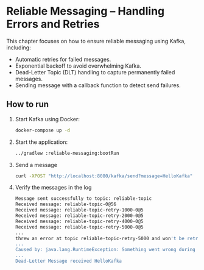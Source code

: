 # Reliable Messaging – Handling Errors and Retries

This chapter focuses on how to ensure reliable messaging using Kafka, including:
- Automatic retries for failed messages.
- Exponential backoff to avoid overwhelming Kafka.
- Dead-Letter Topic (DLT) handling to capture permanently failed messages.
- Sending message with a callback function to detect send failures.

## How to run
1. Start Kafka using Docker:
   ```sh
   docker-compose up -d
   ```
2. Start the application:
   ```sh
   ../gradlew :reliable-messaging:bootRun
   ```
3. Send a message
   ```sh
   curl -XPOST "http://localhost:8080/kafka/send?message=HelloKafka"
   ```
4. Verify the messages in the log
   ```sh
   Message sent successfully to topic: reliable-topic
   Received message: reliable-topic-0@56
   Received message: reliable-topic-retry-1000-0@5
   Received message: reliable-topic-retry-2000-0@5
   Received message: reliable-topic-retry-4000-0@5
   Received message: reliable-topic-retry-5000-0@5
   ...
   threw an error at topic reliable-topic-retry-5000 and won't be retried. Sending to DLT with name reliable-topic-dlt.
   ...
   Caused by: java.lang.RuntimeException: Something went wrong during message processing
   ...
   Dead-Letter Message received HelloKafka
   ```
